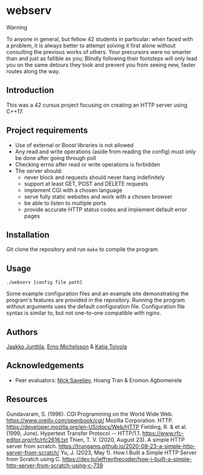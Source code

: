 # webserv

> [!WARNING]
> To anyone in general, but fellow 42 students in particular: when faced with a problem, it is always better to attempt solving it first alone without consulting the previous works of others. Your precursors were no smarter than and just as fallible as you; Blindly following their footsteps will only lead you on the same detours they took and prevent you from seeing new, faster routes along the way.

## Introduction

This was a 42 cursus project focusing on creating an HTTP server using C++17.

## Project requirements

- Use of external or Boost libraries is not allowed
- Any read and write operations (aside from reading the config) must only be done after going through poll
- Checking errno after read or write operations is forbidden
- The server should:
  - never block and requests should never hang indefinitely
  - support at least GET, POST and DELETE requests
  - implement CGI with a chosen language
  - serve fully static websites and work with a chosen browser
  - be able to listen to multiple ports
  - provide accurate HTTP status codes and implement default error pages

## Installation

Git clone the repository and run `make` to compile the program.

## Usage

`./webserv [config file path]`

Some example configuration files and an example site demonstrating the program's features are provided in the repository. Running the program without arguments uses the default configuration file. Configuration file syntax is similar to, but not one-to-one compatible with nginx.

## Authors

[Jaakko Junttila](https://github.com/kaulin), [Erno Michelsson](https://github.com/ernobyl) & [Katja Toivola](https://github.com/kootee)

## Acknowledgements

- Peer evaluators: [Nick Saveliev](https://github.com/FPyMEHTAPIU), Hoang Tran & Eromon Agbomeirele

## Resources
Gundavaram, S. (1996). CGI Programming on the World Wide Web. https://www.oreilly.com/openbook/cgi/
Mozilla Corporation. HTTP. https://developer.mozilla.org/en-US/docs/Web/HTTP
Fielding, R. & et al. (1999, June). Hypertext Transfer Protocol -- HTTP/1.1. https://www.rfc-editor.org/rfc/rfc2616.txt
Thien, T. V. (2020, August 23). A simple HTTP server from scratch. https://trungams.github.io/2020-08-23-a-simple-http-server-from-scratch/
Yu, J. (2023, May 1). How I Built a Simple HTTP Server from Scratch using C. https://dev.to/jeffreythecoder/how-i-built-a-simple-http-server-from-scratch-using-c-739
